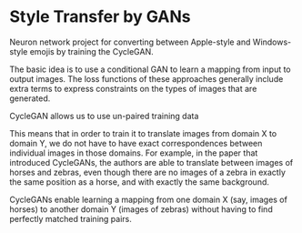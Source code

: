 # Style Transfer by GANs
Neuron network project for converting between Apple-style and Windows-style emojis by training the CycleGAN.

The basic idea is to use a conditional GAN to learn a mapping from input to output images.
The loss functions of these approaches generally include extra terms
to express constraints on the types of images that are generated.

CycleGAN allows us to use un-paired training data

This means that in order to train it to translate images from domain X to domain Y,
we do not have to have exact correspondences between individual images in those domains.
For example, in the paper that introduced CycleGANs, the authors are able to translate
between images of horses and zebras, even though there are no images of a zebra
in exactly the same position as a horse, and with exactly the same background.

CycleGANs enable learning a mapping from one domain X (say, images of horses) to
another domain Y (images of zebras) without having to find perfectly matched training pairs.
